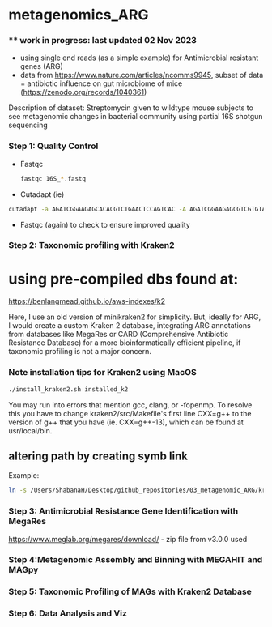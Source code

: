 # metagenomics_ARG
### ** work in progress: last updated 02 Nov 2023
- using single end reads (as a simple example) for Antimicrobial resistant genes (ARG)
- data from https://www.nature.com/articles/ncomms9945, 
subset of data = antibiotic influence on gut microbiome of mice (https://zenodo.org/records/1040361)

Description of dataset:
Streptomycin given to wildtype mouse subjects to see metagenomic changes in bacterial community using partial 16S shotgun sequencing

### Step 1: Quality Control
- Fastqc
  ```bash
  fastqc 16S_*.fastq
  ```
- Cutadapt (ie)
```bash  
cutadapt -a AGATCGGAAGAGCACACGTCTGAACTCCAGTCAC -A AGATCGGAAGAGCGTCGTGTAGGGAAAGAGTGTAGATCTCGGTGGTCGCCGTATCATT -o output_16S*.fastq -u 10 -U 10 -q 20 --minimum-length 36 input_R1.fastq input_R2.fastq
```
- Fastqc (again) to check to ensure improved quality

### Step 2: Taxonomic profiling with Kraken2
# using pre-compiled dbs found at:
https://benlangmead.github.io/aws-indexes/k2

Here, I use an old version of minikraken2 for simplicity. But, ideally for ARG, I would create a custom Kraken 2 database, integrating ARG annotations from databases like MegaRes or CARD (Comprehensive Antibiotic Resistance Database) for a more bioinformatically efficient pipeline, if taxonomic profiling is not a major concern. 

### Note installation tips for Kraken2 using MacOS
```bash
./install_kraken2.sh installed_k2   
```

You may run into errors that mention gcc, clang,  or -fopenmp. 
To resolve this you have to change kraken2/src/Makefile's first line CXX=g++ to the version of g++ that you have (ie. CXX=g++-13), which can be found at usr/local/bin.

## altering path by creating symb link

Example:
```bash
ln -s /Users/ShabanaH/Desktop/github_repositories/03_metagenomic_ARG/kraken/kraken2/installed_k2/kraken2 /usr/local/bin/kraken2
```
### Step 3: Antimicrobial Resistance Gene Identification with MegaRes
https://www.meglab.org/megares/download/ - zip file from v3.0.0 used

### Step 4:Metagenomic Assembly and Binning with MEGAHIT and MAGpy

### Step 5: Taxonomic Profiling of MAGs with Kraken2 Database

### Step 6: Data Analysis and Viz

